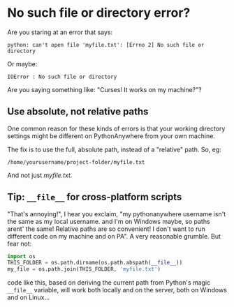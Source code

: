 
<!--
.. title: No such file or Directory?
.. slug: NoSuchFileOrDirectory
.. date: 2016-12-17 14:35:28 UTC+01:00
.. tags:
.. category:
.. link:
.. description:
.. type: text
-->


# No such file or directory error?

Are you staring at an error that says:

    python: can't open file 'myfile.txt': [Errno 2] No such file or directory

Or maybe:

    IOError : No such file or directory


Are you saying something like: "Curses!  It works on my machine?"?


## Use absolute, not relative paths

One common reason for these kinds of errors is that your working directory settings might be different on PythonAnywhere from your own machine.

The fix is to use the full, absolute path, instead of a "relative" path.  So, eg:

    /home/yourusername/project-folder/myfile.txt

And not just *myfile.txt*.


## Tip: `__file__` for cross-platform scripts

"That's annoying!", I hear you exclaim, "my pythonanywhere username isn't the same as my local username.  and I'm on Windows maybe, so paths arent' the same!  Relative paths are so convenient! I don't want to run different code on my machine and on PA". A very reasonable grumble. But fear not:


```python
import os
THIS_FOLDER = os.path.dirname(os.path.abspath(__file__))
my_file = os.path.join(THIS_FOLDER, 'myfile.txt')
```

code like this, based on deriving the current path from Python's magic
`__file__` variable, will work both locally and on the server, both on
Windows and on Linux...


